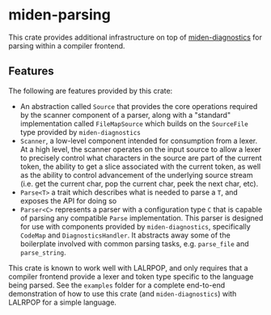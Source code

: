 # miden-parsing

This crate provides additional infrastructure on top of [miden-diagnostics](https://github.com/0xPolygonMiden/miden-diagnostics) 
for parsing within a compiler frontend.

## Features

The following are features provided by this crate:

* An abstraction called `Source` that provides the core operations required by the scanner component of a parser,
along with a "standard" implementation called `FileMapSource` which builds on the `SourceFile` type provided by
`miden-diagnostics`
* `Scanner`, a low-level component intended for consumption from a lexer. At a high level, the scanner 
operates on the input source to allow a lexer to precisely control what characters in the source are part
of the current token, the ability to get a slice associated with the current token, as well as the ability
to control advancement of the underlying source stream (i.e. get the current char, pop the current char, peek
the next char, etc).
* `Parse<T>` a trait which describes what is needed to parse a `T`, and exposes the API for doing so
* `Parser<C>` represents a parser with a configuration type `C` that is capable of parsing any compatible `Parse` implementation.
This parser is designed for use with components provided by `miden-diagnostics`, specifically `CodeMap` and
`DiagnosticsHandler`. It abstracts away some of the boilerplate involved with common parsing tasks, e.g.
`parse_file` and `parse_string`.


This crate is known to work well with LALRPOP, and only requires that a compiler frontend provide a lexer
and token type specific to the language being parsed. See the `examples` folder for a complete end-to-end
demonstration of how to use this crate (and `miden-diagnostics`) with LALRPOP for a simple language.

